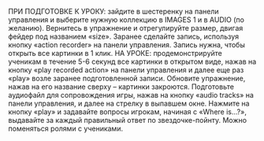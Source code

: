 ПРИ ПОДГОТОВКЕ К УРОКУ: зайдите в шестеренку на панели управления и выберите нужную коллекцию в IMAGES 1 и в AUDIO (по желанию). Вернитесь в упражнение и отрегулируйте размер, двигая фейдер под названием «size». Заранее сделайте запись, используя кнопку «action recorder» на панели управления. Запись нужна, чтобы открыть все картинки в 1 клик.
НА УРОКЕ: продемонстрируйте ученикам в течение 5-6 секунд все картинки в открытом виде, нажав на кнопку «play recorded action» на панели управления и далее еще раз «play» возле заранее подготовленной записи. Обновите упражнение, нажав на его название сверху – картинки закроются. Подготовьте аудиофайл для сопровождения игры, нажав на кнопку «audio tracks» на панели управления, и далее на стрелку в выпавшем окне. Нажмите на кнопку «play» и задавайте вопросы игрокам, начиная с «Where is…?»,  выдавайте за каждый правильный ответ по звездочке-пойнту. Можно поменяться ролями с учениками.
